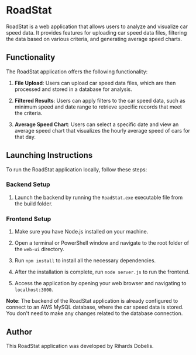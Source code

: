# RoadStat

RoadStat is a web application that allows users to analyze and visualize car speed data. It provides features for uploading car speed data files, filtering the data based on various criteria, and generating average speed charts.

## Functionality

The RoadStat application offers the following functionality:

1. **File Upload**: Users can upload car speed data files, which are then processed and stored in a database for analysis.

2. **Filtered Results**: Users can apply filters to the car speed data, such as minimum speed and date range to retrieve specific records that meet the criteria.

3. **Average Speed Chart**: Users can select a specific date and view an average speed chart that visualizes the hourly average speed of cars for that day.

## Launching Instructions

To run the RoadStat application locally, follow these steps:

### Backend Setup

1. Launch the backend by running the `RoadStat.exe` executable file from the build folder.

### Frontend Setup

1. Make sure you have Node.js installed on your machine.

2. Open a terminal or PowerShell window and navigate to the root folder of the `web-ui` directory.

3. Run `npm install` to install all the necessary dependencies.

4. After the installation is complete, run `node server.js` to run the frontend.

5. Access the application by opening your web browser and navigating to `localhost:3000`.

**Note**: The backend of the RoadStat application is already configured to connect to an AWS MySQL database, where the car speed data is stored. You don't need to make any changes related to the database connection.

## Author

This RoadStat application was developed by Rihards Dobelis.
